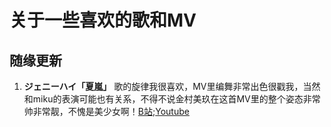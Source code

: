 # 关于一些喜欢的歌和MV
随缘更新
---
1. **ジェニーハイ「夏嵐」** 歌的旋律我很喜欢，MV里编舞非常出色很戳我，当然和miku的表演可能也有关系，不得不说金村美玖在这首MV里的整个姿态非常帅非常靓，不愧是美少女啊！[B站](https://www.bilibili.com/video/BV1Z3411z74V);[Youtube](https://youtu.be/ySRFjVQ1MDU)